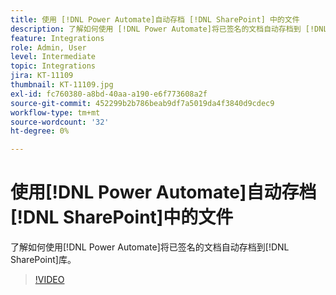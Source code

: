 ```yaml
---
title: 使用 [!DNL Power Automate]自动存档 [!DNL SharePoint] 中的文件
description: 了解如何使用 [!DNL Power Automate]将已签名的文档自动存档到 [!DNL SharePoint] 库
feature: Integrations
role: Admin, User
level: Intermediate
topic: Integrations
jira: KT-11109
thumbnail: KT-11109.jpg
exl-id: fc760380-a8bd-40aa-a190-e6f773608a2f
source-git-commit: 452299b2b786beab9df7a5019da4f3840d9cdec9
workflow-type: tm+mt
source-wordcount: '32'
ht-degree: 0%

---
```


# 使用[!DNL Power Automate]自动存档[!DNL SharePoint]中的文件

了解如何使用[!DNL Power Automate]将已签名的文档自动存档到[!DNL SharePoint]库。

>[!VIDEO](https://video.tv.adobe.com/v/3409121?quality=12&learn=on&hidetitle=true)
